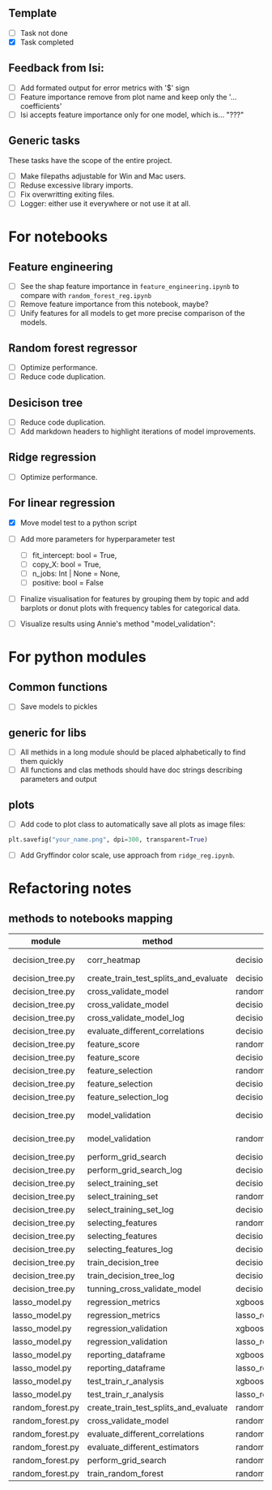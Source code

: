 ## Template
- [ ] Task not done
- [x] Task completed

## Feedback from Isi:
- [ ] Add formated output for error metrics with '$' sign
- [ ] Feature importance remove from plot name and keep only the '... coefficients'
- [ ] Isi accepts feature importance only for one model, which is... "???"

## Generic tasks

These tasks have the scope of the entire project.

- [ ] Make filepaths adjustable for Win and Mac users.
- [ ] Reduse excessive library imports.
- [ ] Fix overwritting exiting files.
- [ ] Logger: either use it everywhere or not use it at all.

# For notebooks

## Feature engineering
- [ ] See the shap feature importance in `feature_engineering.ipynb` to compare with `random_forest_reg.ipynb`
- [ ] Remove feature importance from this notebook, maybe?
- [ ] Unify features for all models to get more precise comparison of the models.

## Random forest regressor
- [ ] Optimize performance.
- [ ] Reduce code duplication.

## Desicison tree
- [ ] Reduce code duplication.
- [ ] Add markdown headers to highlight iterations of model improvements.

## Ridge regression
- [ ] Optimize performance.

## For linear regression

- [x] Move model test to a python script

- [ ] Add more parameters for  hyperparameter test
  - [ ] fit_intercept: bool = True,
  - [ ] copy_X: bool = True,
  - [ ] n_jobs: Int | None = None,
  - [ ] positive: bool = False

- [ ] Finalize visualisation for features by grouping them by topic and add barplots or donut plots with frequency tables for categorical data.
- [ ] Visualize results using Annie's method "model_validation":

# For python modules

## Common functions
- [ ] Save models to pickles

## generic for libs
- [ ] All methids in a long module should be placed alphabetically to find them quickly
- [ ] All functions and clas methods should have doc strings describing parameters and output

## plots
- [ ] Add code to plot class to automatically save all plots as image files:
```python
plt.savefig("your_name.png", dpi=300, transparent=True)
```
- [ ] Add Gryffindor color scale, use approach from `ridge_reg.ipynb`.


# Refactoring notes

## methods to notebooks mapping

module | method | notebook | remarks
--- | --- | --- | ---
decision_tree.py | corr_heatmap | decision_tree.ipynb | moved to common_viz
decision_tree.py | create_train_test_splits_and_evaluate | decision_tree.ipynb | TBD
decision_tree.py | cross_validate_model | random_forest_reg.ipynb | TBD
decision_tree.py | cross_validate_model | decision_tree.ipynb | TBD
decision_tree.py | cross_validate_model_log | decision_tree.ipynb | TBD
decision_tree.py | evaluate_different_correlations | decision_tree.ipynb | TBD
decision_tree.py | feature_score | random_forest_reg.ipynb | TBD
decision_tree.py | feature_score | decision_tree.ipynb | TBD
decision_tree.py | feature_selection | random_forest_reg.ipynb | TBD
decision_tree.py | feature_selection | decision_tree.ipynb | TBD
decision_tree.py | feature_selection_log | decision_tree.ipynb | TBD
decision_tree.py | model_validation | decision_tree.ipynb | moved to common_viz
decision_tree.py | model_validation | random_forest_reg.ipynb | moved to common_viz
decision_tree.py | perform_grid_search | decision_tree.ipynb | TBD
decision_tree.py | perform_grid_search_log | decision_tree.ipynb | TBD
decision_tree.py | select_training_set | decision_tree.ipynb | TBD
decision_tree.py | select_training_set | random_forest_reg.ipynb | TBD
decision_tree.py | select_training_set_log | decision_tree.ipynb | TBD
decision_tree.py | selecting_features | random_forest_reg.ipynb | TBD
decision_tree.py | selecting_features | decision_tree.ipynb | TBD
decision_tree.py | selecting_features_log | decision_tree.ipynb | TBD
decision_tree.py | train_decision_tree | decision_tree.ipynb | TBD
decision_tree.py | train_decision_tree_log | decision_tree.ipynb | TBD
decision_tree.py | tunning_cross_validate_model | decision_tree.ipynb | TBD
lasso_model.py | regression_metrics | xgboost_reg.ipynb | TBD
lasso_model.py | regression_metrics | lasso_reg.ipynb | TBD
lasso_model.py | regression_validation | xgboost_reg.ipynb | TBD
lasso_model.py | regression_validation | lasso_reg.ipynb | TBD
lasso_model.py | reporting_dataframe | xgboost_reg.ipynb | TBD
lasso_model.py | reporting_dataframe | lasso_reg.ipynb | TBD
lasso_model.py | test_train_r_analysis | xgboost_reg.ipynb | TBD
lasso_model.py | test_train_r_analysis | lasso_reg.ipynb | TBD
random_forest.py | create_train_test_splits_and_evaluate | random_forest_reg.ipynb | TBD
random_forest.py | cross_validate_model | random_forest_reg.ipynb | TBD
random_forest.py | evaluate_different_correlations | random_forest_reg.ipynb | TBD
random_forest.py | evaluate_different_estimators | random_forest_reg.ipynb | TBD
random_forest.py | perform_grid_search | random_forest_reg.ipynb | TBD
random_forest.py | train_random_forest | random_forest_reg.ipynb | TBD

  